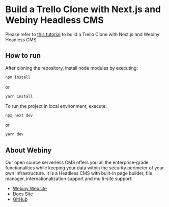 # Build a Trello Clone with Next.js and Webiny Headless CMS

Please refer to [this tutorial](https://www.webiny.com/blog/build-trello-clone-nextjs-webiny-headless-cms-1-of-2) to build a Trello Clone with Next.js and Webiny Headless CMS

## How to run
After cloning the repository, install node modules by executing:
```bash
npm install
```
or
```bash
yarn install
```

To run the project in local environment, execute:
```bash
npx next dev
```
or
```bash
yarn dev
```

## About Webiny

Our open source serverless CMS offers you all the enterprise-grade functionalities while keeping your data within the security perimeter of your own infrastructure. It is a Headless CMS with built-in page builder, file manager, internationalization support and multi-site support.

- [Webiny Website](https://www.webiny.com)
- [Docs Site](https://www.webiny.com/docs/)
- [GitHub](https://github.com/webiny/webiny-js)
